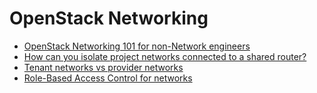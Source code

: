 # OpenStack Networking

* [OpenStack Networking 101 for non-Network engineers](https://keithtenzer.com/2016/07/18/openstack-networking-101-for-non-network-engineers/)
* [How can you isolate project networks connected to a shared router?](https://ibm-blue-box-help.github.io/help-documentation/neutron/isolatetwoprojectnetworksconnectedtoonesharedrouter/)
* [Tenant networks vs provider networks](http://superuser.openstack.org/articles/tenant-networks-vs-provider-networks-in-the-private-cloud-context/)
* [Role-Based Access Control for networks](https://docs.openstack.org/liberty/networking-guide/adv-config-network-rbac.html)
